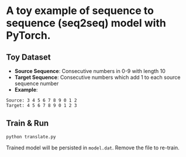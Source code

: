 # A toy example of sequence to sequence (seq2seq) model with PyTorch.

## Toy Dataset
* __Source Sequence__: Consecutive numbers in 0-9 with length 10
* __Target Sequence__: Consecutive numbers which add 1 to each source sequence number
* __Example__:
```
Source: 3 4 5 6 7 8 9 0 1 2
Target: 4 5 6 7 8 9 0 1 2 3
```

## Train & Run
`python translate.py`

Trained model will be persisted in `model.dat`.  Remove the file to re-train.
